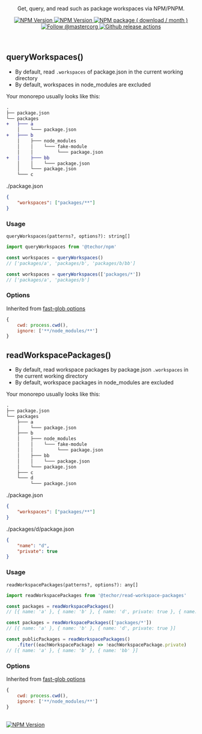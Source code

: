 <br>
<div align="center">

<p align="center">Get, query, and read such as package workspaces via NPM/PNPM.</p>

<p align="center">
    <a aria-label="overview" href="https://github.com/1aron/techor">
        <picture>
            <source media="(prefers-color-scheme: dark)" srcset="https://img.shields.io/badge/%E2%AC%85%20back-%20?color=212022&style=for-the-badge">
            <source media="(prefers-color-scheme: light)" srcset="https://img.shields.io/badge/%E2%AC%85%20back-%20?color=f6f7f8&style=for-the-badge">
            <img alt="NPM Version" src="https://img.shields.io/badge/%E2%AC%85%20back-%20?color=f6f7f8&style=for-the-badge">
        </picture>
    </a>
    <a aria-label="GitHub release (latest by date including pre-releases)" href="https://github.com/1aron/techor/releases">
        <picture>
            <source media="(prefers-color-scheme: dark)" srcset="https://img.shields.io/github/v/release/1aron/techor?include_prereleases&color=212022&label=&style=for-the-badge&logo=github&logoColor=fff">
            <source media="(prefers-color-scheme: light)" srcset="https://img.shields.io/github/v/release/1aron/techor?include_prereleases&color=f6f7f8&label=&style=for-the-badge&logo=github&logoColor=%23000">
            <img alt="NPM Version" src="https://img.shields.io/github/v/release/1aron/techor?include_prereleases&color=f6f7f8&label=&style=for-the-badge&logo=github">
        </picture>
    </a>
    <a aria-label="NPM Package" href="https://www.npmjs.com/package/@techor/npm">
        <picture>
            <source media="(prefers-color-scheme: dark)" srcset="https://img.shields.io/npm/dm/@techor/npm?color=212022&label=%20&logo=npm&style=for-the-badge">
            <source media="(prefers-color-scheme: light)" srcset="https://img.shields.io/npm/dm/@techor/npm?color=f6f7f8&label=%20&logo=npm&style=for-the-badge">
            <img alt="NPM package ( download / month )" src="https://img.shields.io/npm/dm/@techor/npm?color=f6f7f8&label=%20&logo=npm&style=for-the-badge">
        </picture>
    </a>
    <a aria-label="Follow @aron1tw" href="https://twitter.com/aron1tw">
        <picture>
            <source media="(prefers-color-scheme: dark)" srcset="https://img.shields.io/static/v1?label=%20&message=twitter&color=212022&logo=twitter&style=for-the-badge">
            <source media="(prefers-color-scheme: light)" srcset="https://img.shields.io/static/v1?label=%20&message=twitter&color=f6f7f8&logo=twitter&style=for-the-badge">
            <img alt="Follow @mastercorg" src="https://img.shields.io/static/v1?label=%20&message=twitter&color=f6f7f8&logo=twitter&style=for-the-badge">
        </picture>
    </a>
    <a aria-label="Github Actions" href="https://github.com/1aron/techor/actions/workflows/release.yml">
        <picture>
            <source media="(prefers-color-scheme: dark)" srcset="https://img.shields.io/github/actions/workflow/status/1aron/techor/release.yml?branch=main&label=%20&message=twitter&color=212022&logo=githubactions&style=for-the-badge">
            <source media="(prefers-color-scheme: light)" srcset="https://img.shields.io/github/actions/workflow/status/1aron/techor/release.yml?branch=main&label=%20&message=twitter&color=f6f7f8&logo=githubactions&style=for-the-badge&logoColor=%23000">
            <img alt="Github release actions" src="https://img.shields.io/github/actions/workflow/status/1aron/techor/release.yml?branch=main&label=%20&message=twitter&color=f6f7f8&logo=githubactions&style=for-the-badge&logoColor=%23000">
        </picture>
    </a>
</p>

</div>

<br>

## queryWorkspaces()

- By default, read `.workspaces` of package.json in the current working directory
- By default, workspaces in node_modules are excluded

Your monorepo usually looks like this:

```diff
.
├── package.json
└── packages
+   ├─── a
    │    └─── package.json
+   ├─── b
    │    ├─── node_modules
    │    │    └─── fake-module
    │    │         └─── package.json
+   │    ├─── bb
    │    │    └─── package.json
    │    └─── package.json
    └─── c
```
./package.json
```json
{
    "workspaces": ["packages/**"]
}
```

### Usage
`queryWorkspaces(patterns?, options?): string[]`
```js
import queryWorkspaces from '@techor/npm'

const workspaces = queryWorkspaces()
// ['packages/a', 'packages/b', 'packages/b/bb']

const workspaces = queryWorkspaces(['packages/*'])
// ['packages/a', 'packages/b']
```

### Options
Inherited from [fast-glob options](https://github.com/mrmlnc/fast-glob#options-3)
```js
{
    cwd: process.cwd(),
    ignore: ['**/node_modules/**']
}
```

## readWorkspacePackages()

- By default, read workspace packages by package.json `.workspaces` in the current working directory
- By default, workspace packages in node_modules are excluded

Your monorepo usually looks like this:

```diff
.
├── package.json
└── packages
    ├─── a
    │    └─── package.json
    ├─── b
    │    ├─── node_modules
    │    │    └─── fake-module
    │    │         └─── package.json
    │    ├─── bb
    │    │    └─── package.json
    │    └─── package.json
    ├─── c
    └─── d
         └─── package.json
```
./package.json
```json
{
    "workspaces": ["packages/**"]
}
```
./packages/d/package.json
```json
{
    "name": "d",
    "private": true
}
```

### Usage
`readWorkspacePackages(patterns?, options?): any[]`
```js
import readWorkspacePackages from '@techor/read-workspace-packages'

const packages = readWorkspacePackages()
// [{ name: 'a' }, { name: 'b' }, { name: 'd', private: true }, { name: 'bb' }]

const packages = readWorkspacePackages(['packages/*'])
// [{ name: 'a' }, { name: 'b' }, { name: 'd', private: true }]

const publicPackages = readWorkspacePackages()
    .fiter((eachWorkspacePackage) => !eachWorkspacePackage.private)
// [{ name: 'a' }, { name: 'b' }, { name: 'bb' }]
```

### Options
Inherited from [fast-glob options](https://github.com/mrmlnc/fast-glob#options-3)
```js
{
    cwd: process.cwd(),
    ignore: ['**/node_modules/**']
}
```

<br>

<a aria-label="overview" href="https://github.com/1aron/techor#utilities">
<picture>
    <source media="(prefers-color-scheme: dark)" srcset="https://img.shields.io/badge/%E2%AC%85%20back%20to%20contents-%20?color=212022&style=for-the-badge">
    <source media="(prefers-color-scheme: light)" srcset="https://img.shields.io/badge/%E2%AC%85%20back%20to%20contents-%20?color=f6f7f8&style=for-the-badge">
    <img alt="NPM Version" src="https://img.shields.io/badge/%E2%AC%85%20back%20to%20contents-%20?color=f6f7f8&style=for-the-badge">
</picture>
</a>
